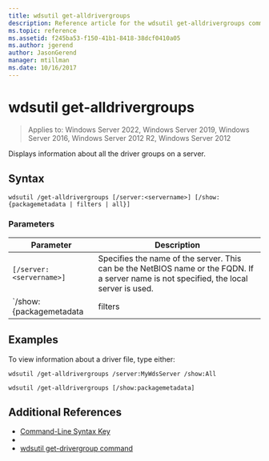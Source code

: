 ```yaml
---
title: wdsutil get-alldrivergroups
description: Reference article for the wdsutil get-alldrivergroups command, which displays information about all the driver groups on a server.
ms.topic: reference
ms.assetid: f245ba53-f150-41b1-8418-38dcf0410a05
ms.author: jgerend
author: JasonGerend
manager: mtillman
ms.date: 10/16/2017
---
```


# wdsutil get-alldrivergroups

>Applies to: Windows Server 2022, Windows Server 2019, Windows Server 2016, Windows Server 2012 R2, Windows Server 2012

Displays information about all the driver groups on a server.

## Syntax

```
wdsutil /get-alldrivergroups [/server:<servername>] [/show:{packagemetadata | filters | all}]
```

### Parameters

| Parameter | Description |
|--|--|
| `[/server:<servername>]` | Specifies the name of the server. This can be the NetBIOS name or the FQDN. If a server name is not specified, the local server is used. |
| `/show:{packagemetadata | filters | all}]` | Displays the metadata for all the driver packages in the specified group. **PackageMetaData** displays information about all the filters for the driver group. **Filters** displays the metadata for all driver packages and filters for the group. |

## Examples

To view information about a driver file, type either:

```
wdsutil /get-alldrivergroups /server:MyWdsServer /show:All
```

```
wdsutil /get-alldrivergroups [/show:packagemetadata]
```

## Additional References

- [Command-Line Syntax Key](command-line-syntax-key.md)
-
- [wdsutil get-drivergroup command](wdsutil-get-drivergroup.md)

